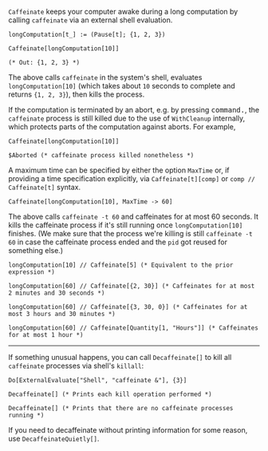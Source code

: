 `Caffeinate` keeps your computer awake during a long computation by calling `caffeinate` via an external shell evaluation.

```
longComputation[t_] := (Pause[t]; {1, 2, 3})

Caffeinate[longComputation[10]]

(* Out: {1, 2, 3} *)
```
The above calls `caffeinate` in the system's shell, evaluates `longComputation[10]` (which takes about `10` seconds to complete and returns `{1, 2, 3}`), then kills the process.

If the computation is terminated by an abort, e.g. by pressing <kbd>command</kbd><kbd>.</kbd>, the `caffeinate` process is still killed due to the use of `WithCleanup` internally, which protects parts of the computation against aborts. For example,
```
Caffeinate[longComputation[10]]

$Aborted (* caffeinate process killed nonetheless *)
```
A maximum time can be specified by either the option `MaxTime` or, if providing a time specification explicitly, via `Caffeinate[t][comp]` or `comp // Caffeinate[t]` syntax.
```
Caffeinate[longComputation[10], MaxTime -> 60]
```
The above calls `caffeinate -t 60` and caffeinates for at most 60 seconds. It kills the caffeinate process if it's still running once `longComputation[10]` finishes. (We make sure that the process we're killing is still `caffeinate -t 60` in case the caffeinate process ended and the `pid` got reused for something else.)
```
longComputation[10] // Caffeinate[5] (* Equivalent to the prior expression *)
```
```
longComputation[60] // Caffeinate[{2, 30}] (* Caffeinates for at most 2 minutes and 30 seconds *)
```
```
longComputation[60] // Caffeinate[{3, 30, 0}] (* Caffeinates for at most 3 hours and 30 minutes *)
```
```
longComputation[60] // Caffeinate[Quantity[1, "Hours"]] (* Caffeinates for at most 1 hour *)
```
-----
If something unusual happens, you can call `Decaffeinate[]` to kill all `caffeinate` processes via shell's `killall`:
```
Do[ExternalEvaluate["Shell", "caffeinate &"], {3}]

Decaffeinate[] (* Prints each kill operation performed *)

Decaffeinate[] (* Prints that there are no caffeinate processes running *)
```
If you need to decaffeinate without printing information for some reason, use `DecaffeinateQuietly[]`.
